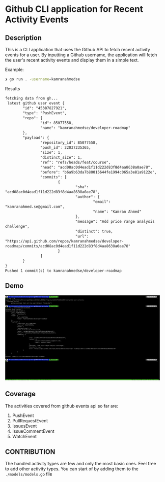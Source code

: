 # Github CLI application for Recent Activity Events

## Description

This is a CLI application that uses the Github API to fetch recent activity events for a user. By inputting a Github username, the application will fetch the user's recent activity events and display them in a simple text.

Example:

```sh
❯ go run . -username=kamranahmedse
```

Results

```text
fetching data from gh...
 latest github user event {
        "id": "45387827921",
        "type": "PushEvent",
        "repo": {
                "id": 85077558,
                "name": "kamranahmedse/developer-roadmap"
        },
        "payload": {
                "repository_id": 85077558,
                "push_id": 22037235365,
                "size": 1,
                "distinct_size": 1,
                "ref": "refs/heads/feat/course",
                "head": "acd08ac0d4ead1f11d222d83f8d4aa8638a0ae78",
                "before": "b6a9b63da7b80015644fe1994c065a3e81a9122e",
                "commits": [
                        {
                                "sha": "acd08ac0d4ead1f11d222d83f8d4aa8638a0ae78",
                                "author": {
                                        "email": "kamranahmed.se@gmail.com",
                                        "name": "Kamran Ahmed"
                                },
                                "message": "Add price range analysis challenge",
                                "distinct": true,
                                "url": "https://api.github.com/repos/kamranahmedse/developer-roadmap/commits/acd08ac0d4ead1f11d222d83f8d4aa8638a0ae78"
                        }
                ]
        }
}
Pushed 1 commit(s) to kamranahmedse/developer-roadmap
```

## Demo

![Terminal](./image.png)

## Coverage

The activities covered from github events api so far are:

1. PushEvent
2. PullRequestEvent
3. IssuesEvent
4. IssueCommentEvent
5. WatchEvent

## CONTRIBUTION

The handled activity types are few and only the most basic ones. Feel free to add other activity types. You can start of by adding them to the <code>./models/models.go</code> file
